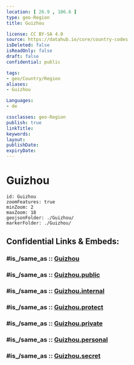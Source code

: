 ```yaml
---
location: [ 26.9 , 106.6 ] 
type: geo-Region
title: Guizhou

license: CC BY-SA 4.0
source: https://datahub.io/core/country-codes
isDeleted: false
isReadOnly: false
draft: false
confidential: public

tags:
- geo/Country/Region
aliases:
- Guizhou

Languages:
- de

cssclasses: geo-Region
publish: true
linkTitle: 
keywords: 
layout: 
publishDate: 
expiryDate: 
---
```


# Guizhou

```leaflet
id: Guizhou
zoomFeatures: true 
minZoom: 2 
maxZoom: 18
geojsonFolder: ./Guizhou/
markerFolder: ./Guizhou/
```


## Confidential Links & Embeds: 

### #is_/same_as :: [Guizhou](/_Standards/Earth/Continent/Asia/Asia~East/China/provinces~China/Guizhou.md) 

### #is_/same_as :: [Guizhou.public](/_public/Earth/Continent/Asia/Asia~East/China/provinces~China/Guizhou.public.md) 

### #is_/same_as :: [Guizhou.internal](/_internal/Earth/Continent/Asia/Asia~East/China/provinces~China/Guizhou.internal.md) 

### #is_/same_as :: [Guizhou.protect](/_protect/Earth/Continent/Asia/Asia~East/China/provinces~China/Guizhou.protect.md) 

### #is_/same_as :: [Guizhou.private](/_private/Earth/Continent/Asia/Asia~East/China/provinces~China/Guizhou.private.md) 

### #is_/same_as :: [Guizhou.personal](/_personal/Earth/Continent/Asia/Asia~East/China/provinces~China/Guizhou.personal.md) 

### #is_/same_as :: [Guizhou.secret](/_secret/Earth/Continent/Asia/Asia~East/China/provinces~China/Guizhou.secret.md)

